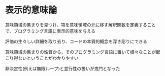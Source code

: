 # 表示的意味論

意味領域の集まりを見つけ、項を意味領域の元に移す解釈関数を定義することで、プログラミング言語に表示的意味を与える

評価の生々しい詳細を取り去り、コードの本質的概念を浮き彫りにできる

意味領域の集まりの性質から、そのプログラミング言語に置いて様々なことが起こり得ないということがわかりやすい

非決定性(例えば無限ループ)と並行性の扱いが鬼門となった
